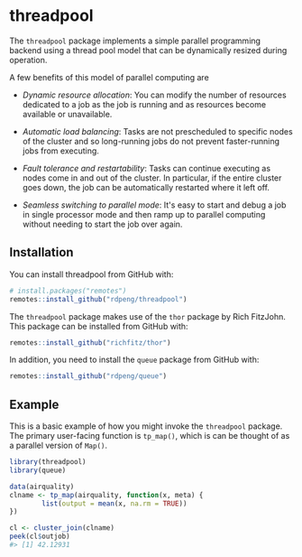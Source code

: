 
<!-- README.md is generated from README.Rmd. Please edit that file -->
threadpool
==========

The `threadpool` package implements a simple parallel programming backend using a thread pool model that can be dynamically resized during operation.

A few benefits of this model of parallel computing are

-   *Dynamic resource allocation*: You can modify the number of resources dedicated to a job as the job is running and as resources become available or unavailable.

-   *Automatic load balancing*: Tasks are not prescheduled to specific nodes of the cluster and so long-running jobs do not prevent faster-running jobs from executing.

-   *Fault tolerance and restartability*: Tasks can continue executing as nodes come in and out of the cluster. In particular, if the entire cluster goes down, the job can be automatically restarted where it left off.

-   *Seamless switching to parallel mode*: It's easy to start and debug a job in single processor mode and then ramp up to parallel computing without needing to start the job over again.

Installation
------------

You can install threadpool from GitHub with:

``` r
# install.packages("remotes")
remotes::install_github("rdpeng/threadpool")
```

The `threadpool` package makes use of the `thor` package by Rich FitzJohn. This package can be installed from GitHub with:

``` r
remotes::install_github("richfitz/thor")
```

In addition, you need to install the `queue` package from GitHub with:

``` r
remotes::install_github("rdpeng/queue")
```

Example
-------

This is a basic example of how you might invoke the `threadpool` package. The primary user-facing function is `tp_map()`, which is can be thought of as a parallel version of `Map()`.

``` r
library(threadpool)
library(queue)

data(airquality)
clname <- tp_map(airquality, function(x, meta) {
        list(output = mean(x, na.rm = TRUE))
})

cl <- cluster_join(clname)
peek(cl$outjob)
#> [1] 42.12931
```
